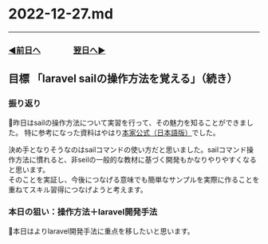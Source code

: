 # 2022-12-27.md

---
### [◀️前日へ](https://github.com/yuasys/chatty-journal/blob/main/2022/12/2022-12-26.md)&emsp;&emsp;&emsp;&emsp;[翌日へ▶️](https://github.com/yuasys/chatty-journal/blob/main/2022/12/2022-12-28.md)


## 目標 「laravel sailの操作方法を覚える」（続き）

### 振り返り

🐯昨日はsailの操作方法について実習を行って、その魅力を知ることができました。
特に参考になった資料はやはり[本家公式（日本語版）](https://readouble.com/laravel/9.x/ja/sail.html)でした。  

決め手となりそうなのはsailコマンドの使い方だと思いました。sailコマンド操作方法に慣れると、非seilの一般的な教材に基づく開発もかなりやりやすくなると思います。  
そのことを実証し、今後につなげる意味でも簡単なサンプルを実際に作ることを重ねてスキル習得につなげようと考えます。

### 本日の狙い：操作方法＋laravel開発手法

🐯本日はよりlaravel開発手法に重点を移したいと思います。
